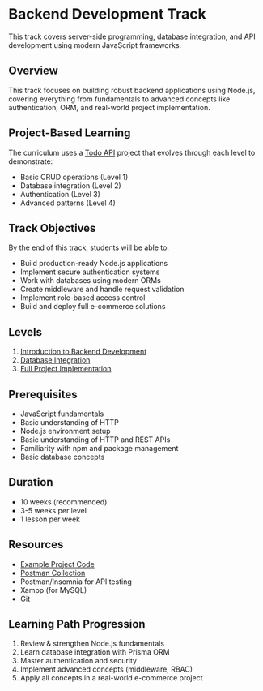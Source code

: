 # Backend Development Track

This track covers server-side programming, database integration, and API development using modern JavaScript frameworks.

## Overview
This track focuses on building robust backend applications using Node.js, covering everything from fundamentals to advanced concepts like authentication, ORM, and real-world project implementation.

## Project-Based Learning

The curriculum uses a [Todo API](../../resources/projects/todo) project that evolves through each level to demonstrate:
- Basic CRUD operations (Level 1)
- Database integration (Level 2)
- Authentication (Level 3)
- Advanced patterns (Level 4)

## Track Objectives
By the end of this track, students will be able to:
- Build production-ready Node.js applications
- Implement secure authentication systems
- Work with databases using modern ORMs
- Create middleware and handle request validation
- Implement role-based access control
- Build and deploy full e-commerce solutions

## Levels
1. [Introduction to Backend Development](./1-intro)
2. [Database Integration](./2-orm-and-auth)
3. [Full Project Implementation](./3-ecommerce-full-project)

## Prerequisites
- JavaScript fundamentals
- Basic understanding of HTTP
- Node.js environment setup
- Basic understanding of HTTP and REST APIs
- Familiarity with npm and package management
- Basic database concepts

## Duration
- 10 weeks (recommended)
- 3-5 weeks per level
- 1 lesson per week

## Resources
- [Example Project Code](../../resources/projects/todo)
- [Postman Collection](../../resources/projects/todo/docs/Todo-API.postman_collection.json)
- Postman/Insomnia for API testing
- Xampp (for MySQL)
- Git

## Learning Path Progression
1. Review & strengthen Node.js fundamentals
2. Learn database integration with Prisma ORM
3. Master authentication and security
4. Implement advanced concepts (middleware, RBAC)
5. Apply all concepts in a real-world e-commerce project
